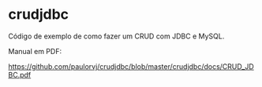 # crudjdbc

Código de exemplo de como fazer um CRUD com JDBC e MySQL.

Manual em PDF:

https://github.com/paulorvj/crudjdbc/blob/master/crudjdbc/docs/CRUD_JDBC.pdf
